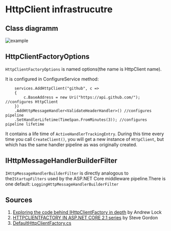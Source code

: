 # HttpClient infrastrucutre

## Class diagramm

![example](http://www.plantuml.com/plantuml/proxy?cache=no&src=https://raw.githubusercontent.com/AndreiGanichev/Student-Notes/main/HttpClient/HttpClient.puml)

## HttpClientFactoryOptions

```HttpClientFactoryOptions``` is named options(the name is HttpClient name).

It is configured in ConfigureService method:
```
    services.AddHttpClient("github", c =>
    {
        c.BaseAddress = new Uri("https://api.github.com/"); //configures HttpClient
    })
    .AddHttpMessageHandler<ValidateHeaderHandler>() //configures pipeline
    .SetHandlerLifetime(TimeSpan.FromMinutes(3)); //configures pipeline lifetime
```

It contains a life time of ```ActiveHandlerTrackingEntry```. During this time every time you call ``CreateClient()``,
you will get a new instance of ``HttpClient``, but which has the same handler pipeline as was originally created.

## IHttpMessageHandlerBuilderFilter

```IHttpMessageHandlerBuilderFilter``` is directly analogous to the```IStartupFilters``` used by the ASP.NET Core middleware pipeline.There is one default: ```LoggingHttpMessageHandlerBuilderFilter```


## Sources
1. [Exploring the code behind IHttpClientFactory in depth](https://andrewlock.net/exporing-the-code-behind-ihttpclientfactory/) by Andrew Lock
1. [HTTPCLIENTFACTORY IN ASP.NET CORE 2.1 series](https://www.stevejgordon.co.uk/introduction-to-httpclientfactory-aspnetcore) by Steve Gordon
1. [DefaultHttpClientFactory.cs](https://github.com/aspnet/HttpClientFactory/blob/master/src/Microsoft.Extensions.Http/DefaultHttpClientFactory.cs)